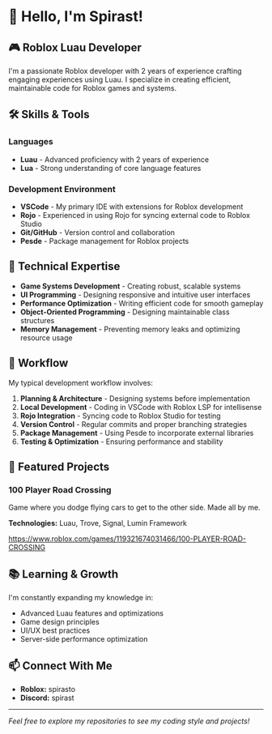 # 👋 Hello, I'm Spirast!

## 🎮 Roblox Luau Developer

I'm a passionate Roblox developer with 2 years of experience crafting engaging experiences using Luau. I specialize in creating efficient, maintainable code for Roblox games and systems.

## 🛠️ Skills & Tools

### Languages
- **Luau** - Advanced proficiency with 2 years of experience
- **Lua** - Strong understanding of core language features

### Development Environment
- **VSCode** - My primary IDE with extensions for Roblox development
- **Rojo** - Experienced in using Rojo for syncing external code to Roblox Studio
- **Git/GitHub** - Version control and collaboration
- **Pesde** - Package management for Roblox projects

## 🔧 Technical Expertise

- **Game Systems Development** - Creating robust, scalable systems
- **UI Programming** - Designing responsive and intuitive user interfaces
- **Performance Optimization** - Writing efficient code for smooth gameplay
- **Object-Oriented Programming** - Designing maintainable class structures
- **Memory Management** - Preventing memory leaks and optimizing resource usage

## 🚀 Workflow

My typical development workflow involves:

1. **Planning & Architecture** - Designing systems before implementation
2. **Local Development** - Coding in VSCode with Roblox LSP for intellisense
3. **Rojo Integration** - Syncing code to Roblox Studio for testing
4. **Version Control** - Regular commits and proper branching strategies
5. **Package Management** - Using Pesde to incorporate external libraries
6. **Testing & Optimization** - Ensuring performance and stability

## 📂 Featured Projects

### 100 Player Road Crossing
Game where you dodge flying cars to get to the other side.
Made all by me.

**Technologies:** Luau, Trove, Signal, Lumin Framework

https://www.roblox.com/games/119321674031466/100-PLAYER-ROAD-CROSSING

## 📚 Learning & Growth

I'm constantly expanding my knowledge in:
- Advanced Luau features and optimizations
- Game design principles
- UI/UX best practices
- Server-side performance optimization

## 📫 Connect With Me

- **Roblox:** spirasto
- **Discord:** spirast

---

*Feel free to explore my repositories to see my coding style and projects!*
